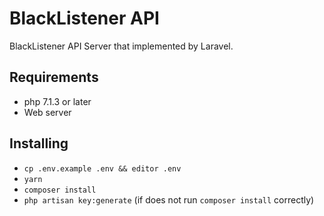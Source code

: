 # BlackListener API
BlackListener API Server that implemented by Laravel.

## Requirements
- php 7.1.3 or later
- Web server

## Installing

- `cp .env.example .env && editor .env`
- `yarn`
- `composer install`
- `php artisan key:generate` (if does not run `composer install` correctly)
